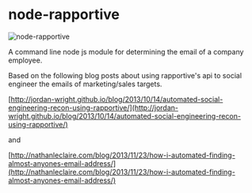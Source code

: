 node-rapportive
===============

![node-rapportive](https://s3-eu-west-1.amazonaws.com/matt-reid-images/node-rapportive.png)

A command line node js module for determining the email of a company employee.

Based on the following blog posts about using rapportive's api to social engineer the emails of marketing/sales targets.

[http://jordan-wright.github.io/blog/2013/10/14/automated-social-engineering-recon-using-rapportive/](http://jordan-wright.github.io/blog/2013/10/14/automated-social-engineering-recon-using-rapportive/)

and 

[http://nathanleclaire.com/blog/2013/11/23/how-i-automated-finding-almost-anyones-email-address/](http://nathanleclaire.com/blog/2013/11/23/how-i-automated-finding-almost-anyones-email-address/)

